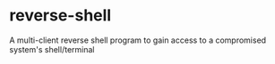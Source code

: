 # reverse-shell
A multi-client reverse shell program to gain access to a compromised system's shell/terminal

